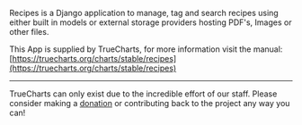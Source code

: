 Recipes is a Django application to manage, tag and search recipes using either built in models or external storage providers hosting PDF's, Images or other files.

This App is supplied by TrueCharts, for more information visit the manual: [https://truecharts.org/charts/stable/recipes](https://truecharts.org/charts/stable/recipes)

---

TrueCharts can only exist due to the incredible effort of our staff.
Please consider making a [donation](https://truecharts.org/about/sponsor) or contributing back to the project any way you can!
